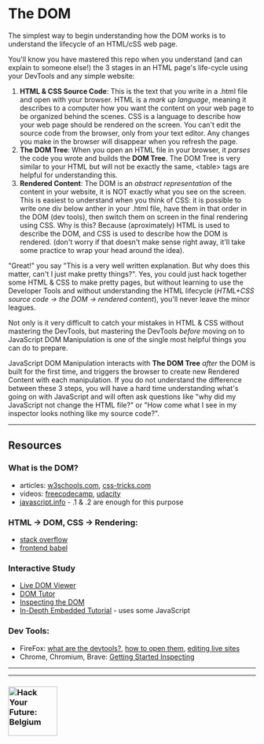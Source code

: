 # The DOM

The simplest way to begin understanding how the DOM works is to understand the lifecycle of an HTML/cSS web page.

You'll know you have mastered this repo when you understand (and can explain to someone else!) the 3 stages in an HTML page's life-cycle using your DevTools and any simple website:

1. __HTML & CSS Source Code__: This is the text that you write in a .html file and open with your browser.  HTML is a _mark up language_, meaning it describes to a computer how you want the content on your web page to be organized behind the scenes. CSS is a language to describe how your web page should be rendered on the screen. You can't edit the source code from the browser, only from your text editor. Any changes you make in the browser will disappear when you refresh the page.
2. __The DOM Tree__: When you open an HTML file in your browser, it _parses_ the code you wrote and builds the __DOM Tree__.  The DOM Tree is very similar to your HTML but will not be exactly the same, \<table> tags are helpful for understanding this.
3. __Rendered Content__: The DOM is an _abstract representation_ of the content in your website, it is NOT exactly what you see on the screen. This is easiest to understand when you think of CSS: it is possible to write one div below anther in your .html file, have them in that order in the DOM (dev tools), then switch them on screen in the final rendering using CSS. Why is this? Because (aproximately) HTML is used to describe the DOM, and CSS is used to describe how the DOM is rendered.  (don't worry if that doesn't make sense right away, it'll take some practice to wrap your head around the idea).

"Great!" you say  "This is a very well written explanation. But why does this matter, can't I just make pretty things?".  Yes, you could just hack together some HTML & CSS to make pretty pages, but without learning to use the Developer Tools and without understanding the HTML lifecycle (_HTML+CSS source code -> the DOM -> rendered content_), you'll never leave the minor leagues.

Not only is it very difficult to catch your mistakes in HTML & CSS without mastering the DevTools, but mastering the DevTools _before_ moving on to JavaScript DOM Manipulation is one of the single most helpful things you can do to prepare.

JavaScript DOM Manipulation interacts with __The DOM Tree__ _after_ the DOM is built for the first time, and triggers the browser to create new Rendered Content with each manipulation.  If you do not understand the difference between these 3 steps, you will have a hard time understanding what's going on with JavaScript and will often ask questions like "why did my JavaScript not change the HTML file?" or "How come what I see in my inspector looks nothing like my source code?".

---

## Resources

### What is the DOM?

* articles: [w3schools.com](https://www.w3schools.com/js/js_htmldom.asp), [css-tricks.com](https://css-tricks.com/dom/)
* videos: [freecodecamp](https://www.youtube.com/watch?v=80Mr2Z6Qikc), [udacity](https://www.youtube.com/watch?v=tSv2KIF7uE4)
* [javascript.info](https://javascript.info/document) - .1 & .2 are enough for this purpose

### HTML -> DOM, CSS -> Rendering:

* [stack overflow](https://stackoverflow.com/questions/4800538/client-side-html-dom-and-css)
* [frontend babel](http://frontendbabel.info/articles/webpage-rendering-101/)

### Interactive Study

* [Live DOM Viewer](https://software.hixie.ch/utilities/js/live-dom-viewer/)
* [DOM Tutor](https://janke-learning.org/dom-tutor)
* [Inspecting the DOM](https://hackyourfuture.be/inspecting-the-dom/)
* [In-Depth Embedded Tutorial](https://dom-tutorials.appspot.com/static/index.html) - uses some JavaScript


### Dev Tools:

* FireFox: [what are the devtools?](https://developer.mozilla.org/en-US/docs/Learn/Common_questions/What_are_browser_developer_tools), [how to open them](https://developer.mozilla.org/en-US/docs/Tools/Page_Inspector/How_to/Open_the_Inspector), [editing live sites](https://developer.mozilla.org/en-US/docs/Tools/Page_Inspector/How_to/Examine_and_edit_HTML)
* Chrome, Chromium, Brave: [Getting Started Inspecting](https://developers.google.com/web/tools/chrome-devtools/dom/)

---
---
### <a href="https://hackyourfuture.be" target="_blank"><img src="https://user-images.githubusercontent.com/18554853/63941625-4c7c3d00-ca6c-11e9-9a76-8d5e3632fe70.jpg" width="100" height="100" alt="Hack Your Future: Belgium"></a>
